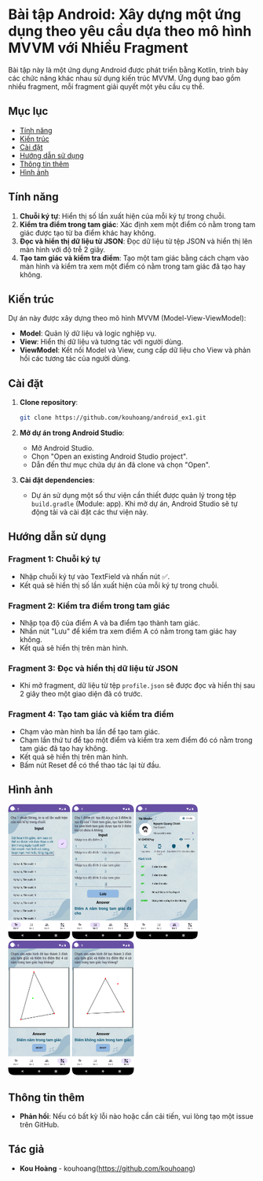# Bài tập Android: Xây dựng một ứng dụng theo yêu cầu dựa theo mô hình MVVM với Nhiều Fragment

Bài tập này là một ứng dụng Android được phát triển bằng Kotlin, trình bày các chức năng khác nhau sử dụng kiến trúc MVVM. Ứng dụng bao gồm nhiều fragment, mỗi fragment giải quyết một yêu cầu cụ thể.

## Mục lục
- [Tính năng](#tính-năng)
- [Kiến trúc](#kiến-trúc)
- [Cài đặt](#cài-đặt)
- [Hướng dẫn sử dụng](#hướng-dẫn-sử-dụng)
- [Thông tin thêm](#thông-tin-thêm)
- [Hình ảnh](#hình-ảnh)

## Tính năng
1. **Chuỗi ký tự**: Hiển thị số lần xuất hiện của mỗi ký tự trong chuỗi.
2. **Kiểm tra điểm trong tam giác**: Xác định xem một điểm có nằm trong tam giác được tạo từ ba điểm khác hay không.
3. **Đọc và hiển thị dữ liệu từ JSON**: Đọc dữ liệu từ tệp JSON và hiển thị lên màn hình với độ trễ 2 giây.
4. **Tạo tam giác và kiểm tra điểm**: Tạo một tam giác bằng cách chạm vào màn hình và kiểm tra xem một điểm có nằm trong tam giác đã tạo hay không.

## Kiến trúc
Dự án này được xây dựng theo mô hình MVVM (Model-View-ViewModel):
- **Model**: Quản lý dữ liệu và logic nghiệp vụ.
- **View**: Hiển thị dữ liệu và tương tác với người dùng.
- **ViewModel**: Kết nối Model và View, cung cấp dữ liệu cho View và phản hồi các tương tác của người dùng.

## Cài đặt
1. **Clone repository**:
    ```bash
    git clone https://github.com/kouhoang/android_ex1.git
    ```
2. **Mở dự án trong Android Studio**:
    - Mở Android Studio.
    - Chọn "Open an existing Android Studio project".
    - Dẫn đến thư mục chứa dự án đã clone và chọn "Open".

3. **Cài đặt dependencies**:
    - Dự án sử dụng một số thư viện cần thiết được quản lý trong tệp `build.gradle` (Module: app). Khi mở dự án, Android Studio sẽ tự động tải và cài đặt các thư viện này.

## Hướng dẫn sử dụng
### Fragment 1: Chuỗi ký tự
- Nhập chuỗi ký tự vào TextField và nhấn nút ✅.
- Kết quả sẽ hiển thị số lần xuất hiện của mỗi ký tự trong chuỗi.

### Fragment 2: Kiểm tra điểm trong tam giác
- Nhập tọa độ của điểm A và ba điểm tạo thành tam giác.
- Nhấn nút "Lưu" để kiểm tra xem điểm A có nằm trong tam giác hay không.
- Kết quả sẽ hiển thị trên màn hình.

### Fragment 3: Đọc và hiển thị dữ liệu từ JSON
- Khi mở fragment, dữ liệu từ tệp `profile.json` sẽ được đọc và hiển thị sau 2 giây theo một giao diện đã có trước.

### Fragment 4: Tạo tam giác và kiểm tra điểm
- Chạm vào màn hình ba lần để tạo tam giác.
- Chạm lần thứ tư để tạo một điểm và kiểm tra xem điểm đó có nằm trong tam giác đã tạo hay không.
- Kết quả sẽ hiển thị trên màn hình.
- Bấm nút Reset để có thể thao tác lại từ đầu.

## Hình ảnh
<img src="screenshot/fragment1.png" alt="Fragment 1" width="25%"/>
<img src="screenshot/fragment2.png" alt="Fragment 2" width="25%"/>
<img src="screenshot/fragment3.png" alt="Fragment 3" width="25%"/>
<img src="screenshot/fragment4.png" alt="Fragment 4" width="25%"/>
<img src="screenshot/fragment4_2.png" alt="Fragment 4" width="25%"/>

## Thông tin thêm
- **Phản hồi**: Nếu có bất kỳ lỗi nào hoặc cần cải tiến, vui lòng tạo một issue trên GitHub.

## Tác giả
- **Kou Hoàng** - kouhoang(https://github.com/kouhoang)
